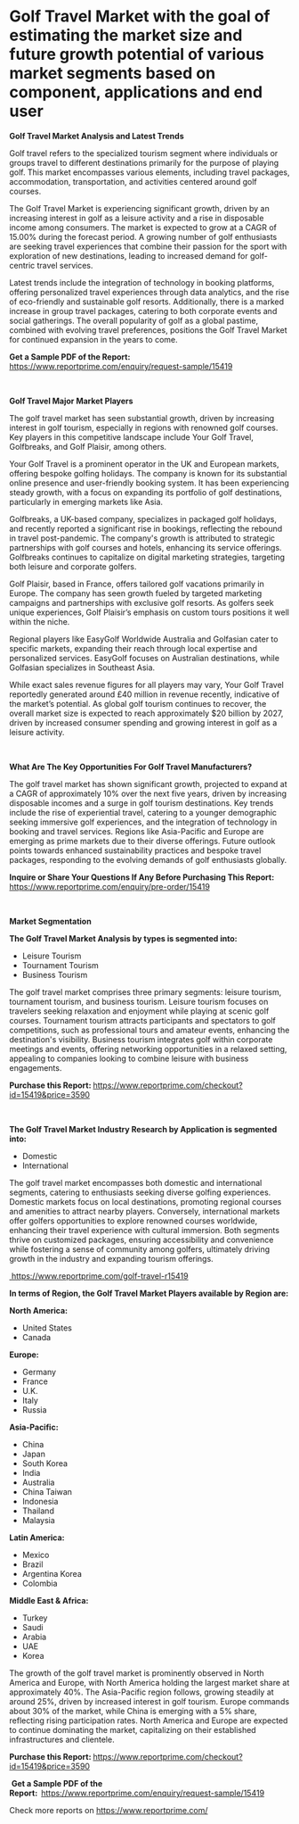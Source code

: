 <p><h1>Golf Travel Market with the goal of estimating the market size and future growth potential of various market segments based on component, applications and end user</h1></p><p><strong>Golf Travel Market Analysis and Latest Trends</strong></p>
<p><p>Golf travel refers to the specialized tourism segment where individuals or groups travel to different destinations primarily for the purpose of playing golf. This market encompasses various elements, including travel packages, accommodation, transportation, and activities centered around golf courses.</p><p>The Golf Travel Market is experiencing significant growth, driven by an increasing interest in golf as a leisure activity and a rise in disposable income among consumers. The market is expected to grow at a CAGR of 15.00% during the forecast period. A growing number of golf enthusiasts are seeking travel experiences that combine their passion for the sport with exploration of new destinations, leading to increased demand for golf-centric travel services.</p><p>Latest trends include the integration of technology in booking platforms, offering personalized travel experiences through data analytics, and the rise of eco-friendly and sustainable golf resorts. Additionally, there is a marked increase in group travel packages, catering to both corporate events and social gatherings. The overall popularity of golf as a global pastime, combined with evolving travel preferences, positions the Golf Travel Market for continued expansion in the years to come.</p></p>
<p><strong>Get a Sample PDF of the Report:&nbsp;</strong> <a href="https://www.reportprime.com/enquiry/request-sample/15419?utm_campaign=3553&utm_medium=2&utm_source=Github&utm_content=ia&utm_term=20032025&utm_id=golf-travel">https://www.reportprime.com/enquiry/request-sample/15419</a></p>
<p>&nbsp;</p>
<p><strong>Golf Travel Major Market Players</strong></p>
<p><p>The golf travel market has seen substantial growth, driven by increasing interest in golf tourism, especially in regions with renowned golf courses. Key players in this competitive landscape include Your Golf Travel, Golfbreaks, and Golf Plaisir, among others.</p><p>Your Golf Travel is a prominent operator in the UK and European markets, offering bespoke golfing holidays. The company is known for its substantial online presence and user-friendly booking system. It has been experiencing steady growth, with a focus on expanding its portfolio of golf destinations, particularly in emerging markets like Asia.</p><p>Golfbreaks, a UK-based company, specializes in packaged golf holidays, and recently reported a significant rise in bookings, reflecting the rebound in travel post-pandemic. The company's growth is attributed to strategic partnerships with golf courses and hotels, enhancing its service offerings. Golfbreaks continues to capitalize on digital marketing strategies, targeting both leisure and corporate golfers.</p><p>Golf Plaisir, based in France, offers tailored golf vacations primarily in Europe. The company has seen growth fueled by targeted marketing campaigns and partnerships with exclusive golf resorts. As golfers seek unique experiences, Golf Plaisir’s emphasis on custom tours positions it well within the niche.</p><p>Regional players like EasyGolf Worldwide Australia and Golfasian cater to specific markets, expanding their reach through local expertise and personalized services. EasyGolf focuses on Australian destinations, while Golfasian specializes in Southeast Asia.</p><p>While exact sales revenue figures for all players may vary, Your Golf Travel reportedly generated around £40 million in revenue recently, indicative of the market’s potential. As global golf tourism continues to recover, the overall market size is expected to reach approximately $20 billion by 2027, driven by increased consumer spending and growing interest in golf as a leisure activity.</p></p>
<p>&nbsp;</p>
<p><strong>What Are The Key Opportunities For Golf Travel Manufacturers?</strong></p>
<p><p>The golf travel market has shown significant growth, projected to expand at a CAGR of approximately 10% over the next five years, driven by increasing disposable incomes and a surge in golf tourism destinations. Key trends include the rise of experiential travel, catering to a younger demographic seeking immersive golf experiences, and the integration of technology in booking and travel services. Regions like Asia-Pacific and Europe are emerging as prime markets due to their diverse offerings. Future outlook points towards enhanced sustainability practices and bespoke travel packages, responding to the evolving demands of golf enthusiasts globally.</p></p>
<p><strong>Inquire or Share Your Questions If Any Before Purchasing This Report:</strong> <a href="https://www.reportprime.com/enquiry/pre-order/15419?utm_campaign=3553&utm_medium=2&utm_source=Github&utm_content=ia&utm_term=20032025&utm_id=golf-travel">https://www.reportprime.com/enquiry/pre-order/15419</a></p>
<p>&nbsp;</p>
<p><strong>Market Segmentation</strong></p>
<p><strong>The Golf Travel Market Analysis by types is segmented into:</strong></p>
<p><ul><li>Leisure Tourism</li><li>Tournament Tourism</li><li>Business Tourism</li></ul></p>
<p><p>The golf travel market comprises three primary segments: leisure tourism, tournament tourism, and business tourism. Leisure tourism focuses on travelers seeking relaxation and enjoyment while playing at scenic golf courses. Tournament tourism attracts participants and spectators to golf competitions, such as professional tours and amateur events, enhancing the destination's visibility. Business tourism integrates golf within corporate meetings and events, offering networking opportunities in a relaxed setting, appealing to companies looking to combine leisure with business engagements.</p></p>
<p><strong>Purchase this Report:&nbsp;</strong><a href="https://www.reportprime.com/checkout?id=15419&price=3590&utm_campaign=3553&utm_medium=2&utm_source=Github&utm_content=ia&utm_term=20032025&utm_id=golf-travel">https://www.reportprime.com/checkout?id=15419&price=3590</a></p>
<p>&nbsp;</p>
<p><strong>The Golf Travel Market Industry Research by Application is segmented into:</strong></p>
<p><ul><li>Domestic</li><li>International</li></ul></p>
<p><p>The golf travel market encompasses both domestic and international segments, catering to enthusiasts seeking diverse golfing experiences. Domestic markets focus on local destinations, promoting regional courses and amenities to attract nearby players. Conversely, international markets offer golfers opportunities to explore renowned courses worldwide, enhancing their travel experience with cultural immersion. Both segments thrive on customized packages, ensuring accessibility and convenience while fostering a sense of community among golfers, ultimately driving growth in the industry and expanding tourism offerings.</p></p>
<p><a href="https://www.reportprime.com/golf-travel-r15419?utm_campaign=3553&utm_medium=2&utm_source=Github&utm_content=ia&utm_term=20032025&utm_id=golf-travel">&nbsp;https://www.reportprime.com/golf-travel-r15419</a></p>
<p><strong>In terms of Region, the Golf Travel Market Players available by Region are:</strong></p>
<p>
    <p> <strong> North America: </strong>
        <ul>
            <li>United States</li>
            <li>Canada</li>
        </ul>
        </p> 
    <p> <strong> Europe: </strong>
        <ul>
            <li>Germany</li>
            <li>France</li>
            <li>U.K.</li>
            <li>Italy</li>
            <li>Russia</li>
        </ul>
        </p> 
    <p> <strong> Asia-Pacific: </strong>
        <ul>
            <li>China</li>
            <li>Japan</li>
            <li>South Korea</li>
            <li>India</li>
            <li>Australia</li>
            <li>China Taiwan</li>
            <li>Indonesia</li>
            <li>Thailand</li>
            <li>Malaysia</li>
        </ul>
        </p> 
    <p> <strong> Latin America: </strong>
        <ul>
            <li>Mexico</li>
            <li>Brazil</li>
            <li>Argentina Korea</li>
            <li>Colombia</li>
        </ul>
        </p> 
    <p> <strong> Middle East & Africa: </strong>
        <ul>
            <li>Turkey</li>
            <li>Saudi</li>
            <li>Arabia</li>
            <li>UAE</li>
            <li>Korea</li>
        </ul>
    </p>
    </p>
<p><p>The growth of the golf travel market is prominently observed in North America and Europe, with North America holding the largest market share at approximately 40%. The Asia-Pacific region follows, growing steadily at around 25%, driven by increased interest in golf tourism. Europe commands about 30% of the market, while China is emerging with a 5% share, reflecting rising participation rates. North America and Europe are expected to continue dominating the market, capitalizing on their established infrastructures and clientele.</p></p>
<p><strong>Purchase this Report: </strong><a href="https://www.reportprime.com/checkout?id=15419&price=3590&utm_campaign=3553&utm_medium=2&utm_source=Github&utm_content=ia&utm_term=20032025&utm_id=golf-travel">https://www.reportprime.com/checkout?id=15419&price=3590</a></p>
<p>&nbsp;<strong>Get a Sample PDF of the Report:&nbsp;&nbsp;</strong><a href="https://www.reportprime.com/enquiry/request-sample/15419?utm_campaign=3553&utm_medium=2&utm_source=Github&utm_content=ia&utm_term=20032025&utm_id=golf-travel">https://www.reportprime.com/enquiry/request-sample/15419</a></p>
<p><strong></strong></p>
<p>Check more reports on <a href="https://www.reportprime.com/?utm_campaign=3553&utm_medium=2&utm_source=Github&utm_content=ia&utm_term=20032025&utm_id=golf-travel">https://www.reportprime.com/</a></p>